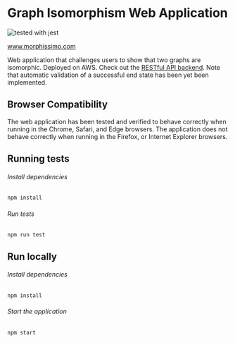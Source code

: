 # Graph Isomorphism Web Application

![tested with jest](https://img.shields.io/badge/tested_with-jest-99424f.svg)

www.morphissimo.com

Web application that challenges users to show that two graphs are isomorphic. Deployed on AWS. Check out the [RESTful API backend](https://github.com/garrettklatte/graph-isomorphism). Note that automatic validation of a successful end state has been yet been implemented.

## Browser Compatibility

The web application has been tested and verified to behave correctly when running in the Chrome, Safari, and Edge browsers. The application does not behave correctly when running in the Firefox, or Internet Explorer browsers.

## Running tests

###### Install dependencies

```bash
npm install
```

###### Run tests

```
npm run test
````

## Run locally

###### Install dependencies

```bash
npm install
```

###### Start the application

```bash
npm start
```
